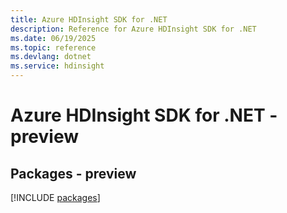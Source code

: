 ```yaml
---
title: Azure HDInsight SDK for .NET
description: Reference for Azure HDInsight SDK for .NET
ms.date: 06/19/2025
ms.topic: reference
ms.devlang: dotnet
ms.service: hdinsight
---
```

# Azure HDInsight SDK for .NET - preview
## Packages - preview
[!INCLUDE [packages](hdinsight-index.md)]